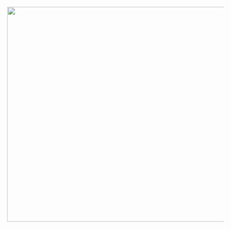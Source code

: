 
<br/>
<a href="https://github.com/devxb/gitanimals">
<img
  src="https://render.gitanimals.org/farms/yth1122"
  width="1000"
  height="500"
/>
</a>
<br/>
